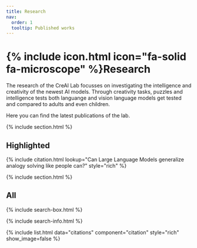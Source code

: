 ```yaml
---
title: Research
nav:
  order: 1
  tooltip: Published works
---
```


# {% include icon.html icon="fa-solid fa-microscope" %}Research

The research of the CreAI Lab focusses on investigating the intelligence and creativity of the newest AI models. Through creativity tasks, puzzles and intelligence tests both languange and vision language models get tested and compared to adults and even children. 

Here you can find the latest publications of the lab. 

{% include section.html %}


## Highlighted

{% include citation.html lookup="Can Large Language Models generalize analogy solving like people can?" style="rich" %}

{% include section.html %} 

## All

{% include search-box.html %}

{% include search-info.html %}

{% include list.html data="citations" component="citation" style="rich" show_image=false %}
